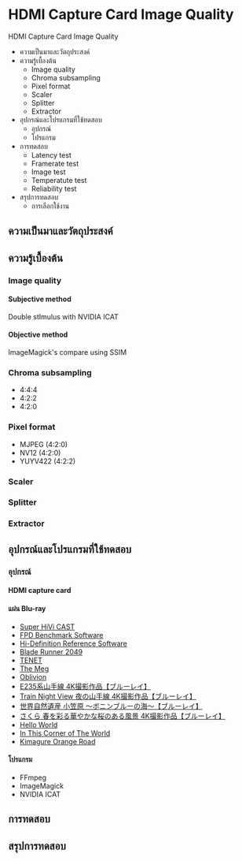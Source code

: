 # HDMI Capture Card Image Quality
HDMI Capture Card Image Quality

- ความเป็นมาและวัตถุประสงค์
- ความรู้เบื้องต้น
  - Image quality
  - Chroma subsampling
  - Pixel format
  - Scaler
  - Splitter
  - Extractor
- อุปกรณ์และโปรแกรมที่ใช้ทดสอบ
  - อุปกรณ์
  - โปรแกรม
- การทดสอบ
  - Latency test
  - Framerate test
  - Image test
  - Temperatute test
  - Reliability test
- สรุปการทดสอบ
  - การเลือกใช้งาน

## ความเป็นมาและวัตถุประสงค์

## ความรู้เบื้องต้น

### Image quality

#### Subjective method

Double stImulus with NVIDIA ICAT

#### Objective method

ImageMagick's compare using SSIM

### Chroma subsampling

 - 4:4:4
 - 4:2:2
 - 4:2:0

### Pixel format

 - MJPEG (4:2:0)
 - NV12 (4:2:0)
 - YUYV422 (4:2:2)

### Scaler

### Splitter

### Extractor

## อุปกรณ์และโปรแกรมที่ใช้ทดสอบ

### อุปกรณ์

#### HDMI capture card

#### แผ่น Blu-ray

  - [Super HiVi CAST](https://web.archive.org/web/20200215085853/http://www.hivicast.jp/detail/shvc_00_en.html)
  - [FPD Benchmark Software](https://www.phileweb.com/editor/av-review/157/special.html)
  - [Hi-Definition Reference Software](https://www.qtec.ne.jp/technology/hdrs/)
  - [Blade Runner 2049](https://www.amazon.com//dp/B07VFN6WLH/)
  - [TENET](https://www.amazon.com/dp/B08MHRRKW7/)
  - [The Meg](https://www.amazon.com/dp/B07D512BDG/)
  - [Oblivion](https://www.amazon.com/dp/B07KLCVVV9/)
  - [E235系山手線 4K撮影作品【ブルーレイ】](http://vicom.jp/shopdetail/000000001360)
  - [Train Night View 夜の山手線 4K撮影作品【ブルーレイ】](http://vicom.jp/shopdetail/000000001361)
  - [世界自然遺産 小笠原 ～ボニンブルーの海～【ブルーレイ】](http://vicom.jp/shopdetail/000000001359/)
  - [さくら 春を彩る華やかな桜のある風景 4K撮影作品【ブルーレイ】](http://vicom.jp/shopdetail/000000001342/)
  - [Hello World](https://www.amazon.com/dp/B083WCFCHV/)
  - [In This Corner of The World](https://www.amazon.com/dp/B072ZDZYKM/)
  - [Kimagure Orange Road](https://www.discotekmedia.com/Kimagure-Orange-Road-Complete-Blu-ray.htm)


#### โปรแกรม

  - FFmpeg
  - ImageMagick
  - NVIDIA ICAT

## การทดสอบ

## สรุปการทดสอบ
